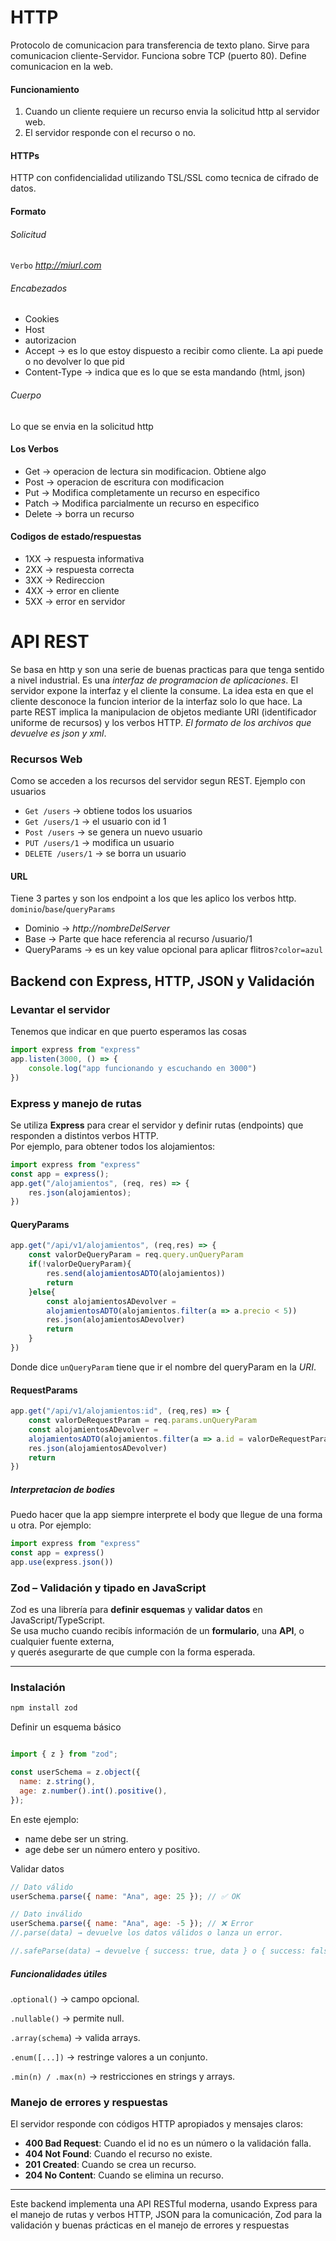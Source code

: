 
# HTTP
Protocolo de comunicacion para transferencia de texto plano. Sirve para comunicacion cliente-Servidor. Funciona sobre TCP (puerto 80). Define comunicacion en la web.
#### Funcionamiento
1. Cuando un cliente requiere un recurso envia la solicitud http al servidor web.
2. El servidor responde con el recurso o no.
#### HTTPs
HTTP con confidencialidad utilizando TSL/SSL como tecnica de cifrado de datos.
#### Formato
###### Solicitud
`Verbo` *http://miurl.com*
###### Encabezados
- Cookies
- Host
- autorizacion
- Accept -> es lo que estoy dispuesto a recibir como cliente. La api puede o no devolver lo que pid
- Content-Type -> indica que es lo que se esta mandando (html, json)
###### Cuerpo
Lo que se envia en la solicitud http
#### Los Verbos
- Get -> operacion de lectura sin modificacion. Obtiene algo
- Post -> operacion de escritura con modificacion
- Put -> Modifica completamente un recurso en especifico
- Patch -> Modifica parcialmente un recurso en especifico
- Delete -> borra un recurso
#### Codigos de estado/respuestas
- 1XX -> respuesta informativa
- 2XX -> respuesta correcta
- 3XX -> Redireccion
- 4XX -> error en cliente
- 5XX -> error en servidor

# API REST
Se basa en http y son una serie de buenas practicas para que tenga sentido a nivel industrial. Es una *interfaz de programacion de aplicaciones*. El servidor expone la interfaz y el cliente la consume. La idea esta en que el cliente desconoce la funcion interior de la interfaz solo lo que hace.
La parte REST implica la manipulacion de objetos mediante URI (identificador uniforme de recursos) y los verbos HTTP.
*El formato de los archivos que devuelve es json y xml*.
### Recursos Web
Como se acceden a los recursos del servidor segun REST. Ejemplo con usuarios
- `Get /users` -> obtiene todos los usuarios
- `Get /users/1` -> el usuario con id 1
- `Post /users` -> se genera un nuevo usuario
- `PUT /users/1` -> modifica un usuario
- `DELETE /users/1` -> se borra un usuario
#### URL
Tiene 3 partes y son los endpoint a los que les aplico los verbos http.
`dominio`/`base`/`queryParams`
- Dominio -> *http://nombreDelServer*
- Base -> Parte que hace referencia al recurso /usuario/1
- QueryParams -> es un key value opcional para aplicar flitros`?color=azul`

## Backend con Express, HTTP, JSON y Validación

### Levantar el servidor
Tenemos que indicar en que puerto esperamos las cosas
```js
import express from "express"
app.listen(3000, () => {
	console.log("app funcionando y escuchando en 3000")
})
```

### Express y manejo de rutas

Se utiliza **Express** para crear el servidor y definir rutas (endpoints) que responden a distintos verbos HTTP.  
Por ejemplo, para obtener todos los alojamientos:

```javaScript
import express from "express"
const app = express();
app.get("/alojamientos", (req, res) => {
	res.json(alojamientos);
})
```

#### QueryParams
```js
app.get("/api/v1/alojamientos", (req,res) => {
	const valorDeQueryParam = req.query.unQueryParam
	if(!valorDeQueryParam){
		res.send(alojamientosADTO(alojamientos))
		return
	}else{
		const alojamientosADevolver = 
		alojamientosADTO(alojamientos.filter(a => a.precio < 5))
		res.json(alojamientosADevolver)
		return 
	}
})
```
Donde dice `unQueryParam` tiene que ir el nombre del queryParam en la *URI*.
#### RequestParams
```js
app.get("/api/v1/alojamientos:id", (req,res) => {
	const valorDeRequestParam = req.params.unQueryParam
	const alojamientosADevolver = 
	alojamientosADTO(alojamientos.filter(a => a.id = valorDeRequestParam))
	res.json(alojamientosADevolver)
	return 
})
```
##### Interpretacion de bodies
Puedo hacer que la app siempre interprete el body que llegue de una forma u otra. Por ejemplo:
```js
import express from "express"
const app = express()
app.use(express.json())
```
### Zod – Validación y tipado en JavaScript

Zod es una librería para **definir esquemas** y **validar datos** en JavaScript/TypeScript.  
Se usa mucho cuando recibís información de un **formulario**, una **API**, o cualquier fuente externa,  
y querés asegurarte de que cumple con la forma esperada.

---

### Instalación

```bash
npm install zod
```
Definir un esquema básico
```js

import { z } from "zod";

const userSchema = z.object({
  name: z.string(),
  age: z.number().int().positive(),
});
```
En este ejemplo:
- name debe ser un string.
- age debe ser un número entero y positivo.

Validar datos
```js
// Dato válido
userSchema.parse({ name: "Ana", age: 25 }); // ✅ OK

// Dato inválido
userSchema.parse({ name: "Ana", age: -5 }); // ❌ Error
//.parse(data) → devuelve los datos válidos o lanza un error.

//.safeParse(data) → devuelve { success: true, data } o { success: false, error }.
```
##### Funcionalidades útiles
.`optional()` → campo opcional.

`.nullable()` → permite null.

`.array(schema`) → valida arrays.

`.enum([...])` → restringe valores a un conjunto.

`.min(n) / .max(n)` → restricciones en strings y arrays.

### Manejo de errores y respuestas

El servidor responde con códigos HTTP apropiados y mensajes claros:

- **400 Bad Request**: Cuando el id no es un número o la validación falla.
- **404 Not Found**: Cuando el recurso no existe.
- **201 Created**: Cuando se crea un recurso.
- **204 No Content**: Cuando se elimina un recurso.

---

Este backend implementa una API RESTful moderna, usando Express para el manejo de rutas y verbos HTTP, JSON para la comunicación, Zod para la validación y buenas prácticas en el manejo de errores y respuestas